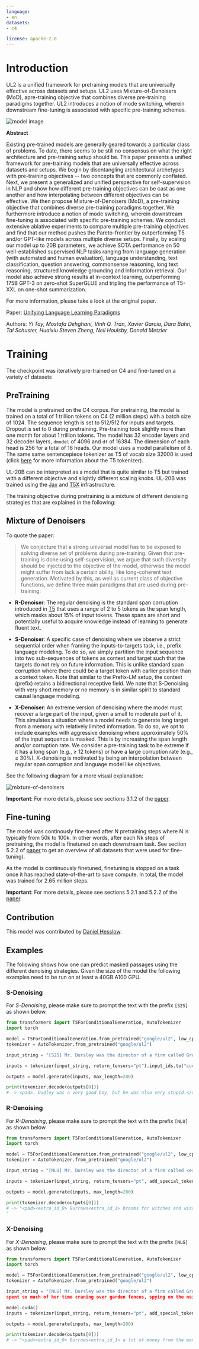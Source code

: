 ```yaml
---
language: 
- en
datasets:
- c4

license: apache-2.0
---
```


# Introduction

UL2 is a unified framework for pretraining models that are universally effective across datasets and setups. UL2 uses Mixture-of-Denoisers (MoD), apre-training objective that combines diverse pre-training paradigms together. UL2 introduces a notion of mode switching, wherein downstream fine-tuning is associated with specific pre-training schemes.

![model image](https://raw.githubusercontent.com/google-research/google-research/master/ul2/figs/ul2.png)

**Abstract**

Existing pre-trained models are generally geared towards a particular class of problems. To date, there seems to be still no consensus on what the right architecture and pre-training setup should be. This paper presents a unified framework for pre-training models that are universally effective across datasets and setups. We begin by disentangling architectural archetypes with pre-training objectives -- two concepts that are commonly conflated. Next, we present a generalized and unified perspective for self-supervision in NLP and show how different pre-training objectives can be cast as one another and how interpolating between different objectives can be effective. We then propose Mixture-of-Denoisers (MoD), a pre-training objective that combines diverse pre-training paradigms together. We furthermore introduce a notion of mode switching, wherein downstream fine-tuning is associated with specific pre-training schemes. We conduct extensive ablative experiments to compare multiple pre-training objectives and find that our method pushes the Pareto-frontier by outperforming T5 and/or GPT-like models across multiple diverse setups. Finally, by scaling our model up to 20B parameters, we achieve SOTA performance on 50 well-established supervised NLP tasks ranging from language generation (with automated and human evaluation), language understanding, text classification, question answering, commonsense reasoning, long text reasoning, structured knowledge grounding and information retrieval. Our model also achieve strong results at in-context learning, outperforming 175B GPT-3 on zero-shot SuperGLUE and tripling the performance of T5-XXL on one-shot summarization. 

For more information, please take a look at the original paper.

Paper: [Unifying Language Learning Paradigms](https://arxiv.org/abs/2205.05131v1)

Authors: *Yi Tay, Mostafa Dehghani, Vinh Q. Tran, Xavier Garcia, Dara Bahri, Tal Schuster, Huaixiu Steven Zheng, Neil Houlsby, Donald Metzler* 

# Training

The checkpoint was iteratively pre-trained on C4 and fine-tuned on a variety of datasets

## PreTraining

The model is pretrained on the C4 corpus. For pretraining, the model is trained on a total of 1 trillion tokens on C4 (2 million steps)
with a batch size of 1024. The sequence length is set to 512/512 for inputs and targets. 
Dropout is set to 0 during pretraining. Pre-training took slightly more than one month for about 1 trillion
tokens. The model has 32 encoder layers and 32 decoder layers, `dmodel` of 4096 and `df` of 16384. 
The dimension of each head is 256 for a total of 16 heads. Our model uses a model parallelism of 8. 
The same same sentencepiece tokenizer as T5 of vocab size 32000 is used (click [here](https://huggingface.co/docs/transformers/v4.20.0/en/model_doc/t5#transformers.T5Tokenizer) for more information about the T5 tokenizer).

UL-20B can be interpreted as a model that is quite similar to T5 but trained with a different objective and slightly different scaling knobs. 
UL-20B was trained using the [Jax](https://github.com/google/jax) and [T5X](https://github.com/google-research/t5x) infrastructure.

The training objective during pretraining is a mixture of different denoising strategies that are explained in the following:

## Mixture of Denoisers

To quote the paper:
> We conjecture that a strong universal model has to be exposed to solving diverse set of problems
> during pre-training. Given that pre-training is done using self-supervision, we argue that such diversity
> should be injected to the objective of the model, otherwise the model might suffer from lack a certain
> ability, like long-coherent text generation.
> Motivated by this, as well as current class of objective functions, we define three main paradigms that
> are used during pre-training:

- **R-Denoiser**: The regular denoising is the standard span corruption introduced in [T5](https://huggingface.co/docs/transformers/v4.20.0/en/model_doc/t5)
 that uses a range of 2 to 5 tokens as the span length, which masks about 15% of
input tokens. These spans are short and potentially useful to acquire knowledge instead of
learning to generate fluent text.

- **S-Denoiser**: A specific case of denoising where we observe a strict sequential order when
framing the inputs-to-targets task, i.e., prefix language modeling. To do so, we simply
partition the input sequence into two sub-sequences of tokens as context and target such that
the targets do not rely on future information. This is unlike standard span corruption where
there could be a target token with earlier position than a context token. Note that similar to
the Prefix-LM setup, the context (prefix) retains a bidirectional receptive field. We note that
S-Denoising with very short memory or no memory is in similar spirit to standard causal
language modeling.

- **X-Denoiser**: An extreme version of denoising where the model must recover a large part
of the input, given a small to moderate part of it. This simulates a situation where a model
needs to generate long target from a memory with relatively limited information. To do
so, we opt to include examples with aggressive denoising where approximately 50% of the
input sequence is masked. This is by increasing the span length and/or corruption rate. We
consider a pre-training task to be extreme if it has a long span (e.g., ≥ 12 tokens) or have
a large corruption rate (e.g., ≥ 30%). X-denoising is motivated by being an interpolation
between regular span corruption and language model like objectives.

See the following diagram for a more visual explanation:

![mixture-of-denoisers](https://raw.githubusercontent.com/google-research/google-research/master/ul2/figs/mod.png)

**Important**: For more details, please see sections 3.1.2 of the [paper](https://arxiv.org/pdf/2205.05131v1.pdf).

## Fine-tuning

The model was continously fine-tuned after N pretraining steps where N is typically from 50k to 100k.
In other words, after each Nk steps of pretraining, the model is finetuned on each downstream task. See section 5.2.2 of [paper](https://arxiv.org/pdf/2205.05131v1.pdf) to get an overview of all datasets that were used for fine-tuning).

As the model is continuously finetuned, finetuning is stopped on a task once it has reached state-of-the-art to save compute.
In total, the model was trained for 2.65 million steps.

**Important**: For more details, please see sections 5.2.1 and 5.2.2 of the [paper](https://arxiv.org/pdf/2205.05131v1.pdf).

## Contribution

This model was contributed by [Daniel Hesslow](https://huggingface.co/Seledorn).

## Examples

The following shows how one can predict masked passages using the different denoising strategies.
Given the size of the model the following examples need to be run on at least a 40GB A100 GPU.

### S-Denoising

For *S-Denoising*, please make sure to prompt the text with the prefix `[S2S]` as shown below.

```python
from transformers import T5ForConditionalGeneration, AutoTokenizer
import torch

model = T5ForConditionalGeneration.from_pretrained("google/ul2", low_cpu_mem_usage=True, torch_dtype=torch.bfloat16).to("cuda")                                                                                                   
tokenizer = AutoTokenizer.from_pretrained("google/ul2")

input_string = "[S2S] Mr. Dursley was the director of a firm called Grunnings, which made drills. He was a big, solid man with a bald head. Mrs. Dursley was thin and blonde and more than the usual amount of neck, which came in very useful as she spent so much of her time craning over garden fences, spying on the neighbours. The Dursleys had a small son called Dudley and in their opinion there was no finer boy anywhere <extra_id_0>"                                               

inputs = tokenizer(input_string, return_tensors="pt").input_ids.to("cuda")

outputs = model.generate(inputs, max_length=200)

print(tokenizer.decode(outputs[0]))
# -> <pad>. Dudley was a very good boy, but he was also very stupid.</s>
```

### R-Denoising

For *R-Denoising*, please make sure to prompt the text with the prefix `[NLU]` as shown below.

```python
from transformers import T5ForConditionalGeneration, AutoTokenizer
import torch

model = T5ForConditionalGeneration.from_pretrained("google/ul2", low_cpu_mem_usage=True, torch_dtype=torch.bfloat16).to("cuda")                                                                                                   
tokenizer = AutoTokenizer.from_pretrained("google/ul2")

input_string = "[NLU] Mr. Dursley was the director of a firm called <extra_id_0>, which made <extra_id_1>. He was a big, solid man with a bald head. Mrs. Dursley was thin and <extra_id_2> of neck, which came in very useful as she spent so much of her time <extra_id_3>. The Dursleys had a small son called Dudley and <extra_id_4>"                                               

inputs = tokenizer(input_string, return_tensors="pt", add_special_tokens=False).input_ids.to("cuda")

outputs = model.generate(inputs, max_length=200)

print(tokenizer.decode(outputs[0]))
# -> "<pad><extra_id_0> Burrows<extra_id_1> brooms for witches and wizards<extra_id_2> had a lot<extra_id_3> scolding Dudley<extra_id_4> a daughter called Petunia. Dudley was a nasty, spoiled little boy who was always getting into trouble. He was very fond of his pet rat, Scabbers.<extra_id_5> Burrows<extra_id_3> screaming at him<extra_id_4> a daughter called Petunia</s>
"
```

### X-Denoising

For *X-Denoising*, please make sure to prompt the text with the prefix `[NLG]` as shown below.

```python
from transformers import T5ForConditionalGeneration, AutoTokenizer
import torch

model = T5ForConditionalGeneration.from_pretrained("google/ul2", low_cpu_mem_usage=True, torch_dtype=torch.bfloat16).to("cuda")                                                                                                   
tokenizer = AutoTokenizer.from_pretrained("google/ul2")

input_string = "[NLG] Mr. Dursley was the director of a firm called Grunnings, which made drills. He was a big, solid man wiht a bald head. Mrs. Dursley was thin and blonde and more than the usual amount of neck, which came in very useful as she
spent so much of her time craning over garden fences, spying on the neighbours. The Dursleys had a small son called Dudley and in their opinion there was no finer boy anywhere. <extra_id_0>"                                               

model.cuda()
inputs = tokenizer(input_string, return_tensors="pt", add_special_tokens=False).input_ids.to("cuda")

outputs = model.generate(inputs, max_length=200)

print(tokenizer.decode(outputs[0]))
# -> "<pad><extra_id_0> Burrows<extra_id_1> a lot of money from the manufacture of a product called '' Burrows'''s ''<extra_id_2> had a lot<extra_id_3> looking down people's throats<extra_id_4> a daughter called Petunia. Dudley was a very stupid boy who was always getting into trouble. He was a big, fat, ugly boy who was always getting into trouble. He was a big, fat, ugly boy who was always getting into trouble. He was a big, fat, ugly boy who was always getting into trouble. He was a big, fat, ugly boy who was always getting into trouble. He was a big, fat, ugly boy who was always getting into trouble. He was a big, fat, ugly boy who was always getting into trouble. He was a big, fat, ugly boy who was always getting into trouble. He was a big, fat,"
```